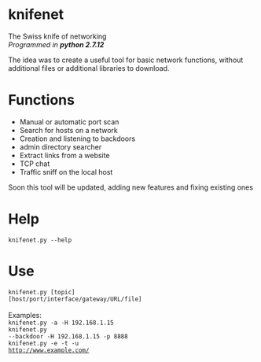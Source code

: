 # knifenet
The Swiss knife of networking<br>
<i>Programmed in <b>python 2.7.12</b></i>

The idea was to create a useful tool for basic network functions, without additional files or additional libraries to download.

# Functions
<ul>
  <li>Manual or automatic port scan</li>
  <li>Search for hosts on a network</li>
  <li>Creation and listening to backdoors</li>
  <li>admin directory searcher</li>
  <li>Extract links from a website</li>
  <li>TCP chat</li>
  <li>Traffic sniff on the local host</li>
</ul>
Soon this tool will be updated, adding new features and fixing existing ones

# Help
<code>knifenet.py --help</code>
# Use
<code>knifenet.py [topic] [host/port/interface/gateway/URL/file]</code><br><br>
Examples:<br>
<code>knifenet.py -a -H 192.168.1.15</code><br>
<code>knifenet.py --backdoor -H 192.168.1.15 -p 8888</code><br>
<code>knifenet.py -e -t -u http://www.example.com/</code>
